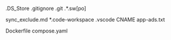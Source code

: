 .DS_Store
.gitignore
.git
.*.sw[po]

sync_exclude.md
*.code-workspace
.vscode
CNAME
app-ads.txt

Dockerfile
compose.yaml

